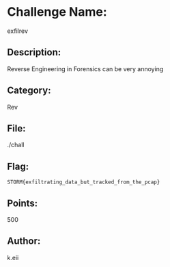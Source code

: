 # Challenge Name:
exfilrev

## Description:
Reverse Engineering in Forensics can be very annoying

## Category:
Rev

## File:
./chall

## Flag:
`STORM{exfiltrating_data_but_tracked_from_the_pcap}`

## Points:
500

## Author:
k.eii
